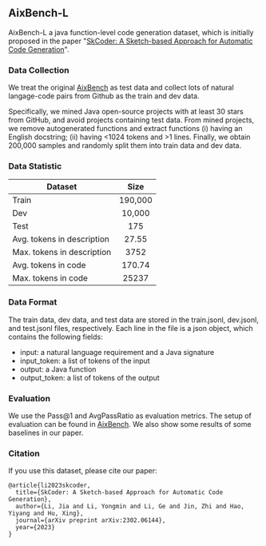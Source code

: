 ## AixBench-L 

AixBench-L a java function-level code generation dataset, which is initially proposed in the paper "[SkCoder: A Sketch-based Approach for Automatic Code Generation](https://arxiv.org/abs/2302.06144)".

### Data Collection

We treat the original [AixBench](https://github.com/aixcoder-plugin/nl2code-dataset) as test data and collect lots of natural langage-code pairs from Github as the train and dev data.

Specifically, we mined Java open-source projects with at least 30 stars from GitHub, and avoid projects containing test data. From mined projects, we remove autogenerated functions and extract functions (i) having an English docstring; (ii) having <1024 tokens and >1 lines. Finally, we obtain 200,000 samples and randomly split them into train data and dev data.

### Data Statistic

| Dataset                    |  Size   |
|----------------------------|:-------:|
| Train                      | 190,000 |
| Dev                        |  10,000 |
| Test                       |   175   |
| Avg. tokens in description |  27.55  |
| Max. tokens in description |   3752  |
| Avg. tokens in code        |  170.74 |
| Max. tokens in code        |  25237  |

### Data Format

The train data, dev data, and test data are stored in the train.jsonl, dev.jsonl, and test.jsonl files, respectively. Each line in the file is a json object, which contains the following fields:
- input: a natural language requirement and a Java signature
- input_token: a list of tokens of the input
- output: a Java function
- output_token: a list of tokens of the output

### Evaluation

We use the Pass@1 and AvgPassRatio as evaluation metrics. The setup of evaluation can be found in [AixBench](https://github.com/aixcoder-plugin/nl2code-dataset). We also show some results of some baselines in our paper.

### Citation

If you use this dataset, please cite our paper:

```
@article{li2023skcoder,
  title={SkCoder: A Sketch-based Approach for Automatic Code Generation},
  author={Li, Jia and Li, Yongmin and Li, Ge and Jin, Zhi and Hao, Yiyang and Hu, Xing},
  journal={arXiv preprint arXiv:2302.06144},
  year={2023}
}
```